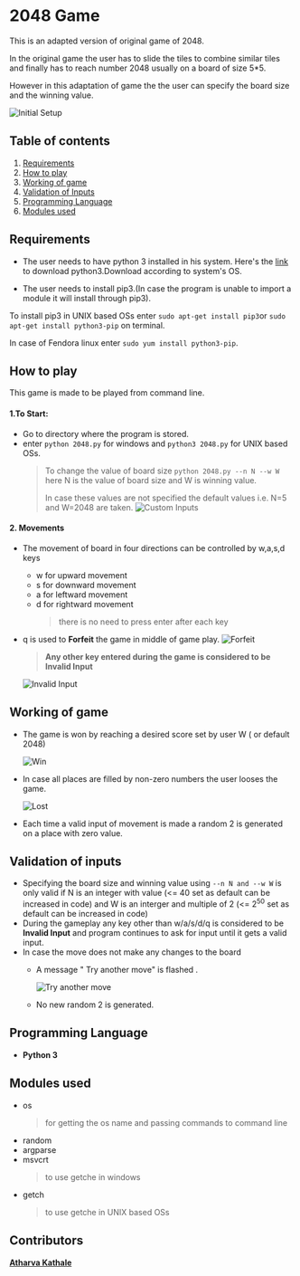 # 2048 Game
This is an adapted version of original game of 2048.

In the original game the user has to slide the tiles to combine similar tiles and finally has to reach number 2048 usually on a board of size 5*5.

However in this adaptation of game the the user can specify the board size and the winning value.


![Initial Setup](/Images/InitialSetup.png)

## Table of contents
1. [Requirements](#requirements)
2. [How to play](#how-to-play)
3. [Working of game](#working-of-game)
4. [Validation of Inputs](#validation-of-inputs)
5. [Programming Language](#programming-language)
6. [Modules used](#modules-used)
## Requirements
* The user needs to have python 3 installed in his system.
Here's the [link](https://www.python.org/downloads/) to download python3.Download according to system's OS.

* The user needs to install pip3.(In case the program is unable to import a module it will install through pip3).

To install pip3 in UNIX based OSs enter 
`sudo apt-get install pip3`or `sudo apt-get install python3-pip` on terminal.

In case of Fendora linux enter `sudo yum install python3-pip`.

## How to play
This game is made to be played from command line.

#### 1.To Start:
* Go to directory where the program is stored.
* enter ` python 2048.py ` for windows and `python3 2048.py` for UNIX based OSs.
  > To change the value of board size `python 2048.py --n N --w W`
  > here N is the value of board size and W is winning value.
  >
  > In case these values are not specified the default values i.e. N=5 and W=2048 are taken.
  ![Custom Inputs](/Images/Customspecifying.png)


#### 2. Movements
* The movement of board in four directions can be controlled by  w,a,s,d keys
  * w for upward movement
  * s for downward movement
  * a for leftward movement
  * d for rightward movement
    > there is no need to press enter after each key
* q is used to __**Forfeit**__ the game in middle of game play.
![Forfeit](/Images/Forfeit.png)
  >**Any other key entered during the game is considered to be Invalid Input**
  
  
  ![Invalid Input](/Images/Invalid.png)

## Working of game
* The game is won by reaching a desired score set by user W ( or default 2048)


  ![Win](/Images/Win.png)
* In case all places are filled by non-zero numbers the user looses the game.


  ![Lost](/Images/lost.png)
  
* Each time a valid input of movement is made a random 2 is generated on a place with zero value.


## Validation of inputs
* Specifying the board size and winning value using `--n N and --w W` is
only valid if N is an integer with value (<= 40 set as default can be increased in code)
and W is an interger and multiple of 2 (<= 2<sup>50</sup> set as default can be increased in code)
* During the gameplay any key other than w/a/s/d/q is considered to be **Invalid Input** and 
program continues to ask for input until it gets a valid input.
* In case the move does not make any changes to the board 
  * A message " Try another move" is flashed .
  
  
    ![Try another move](/Images/tryanothermove.png)
  * No new random 2 is generated.
  
## Programming Language
* **Python 3**
## Modules used
* os 
  > for getting the os name and passing commands to command line
* random
* argparse
* msvcrt
  >to use getche in windows
* getch
  >to use getche in UNIX based OSs
## Contributors
**[Atharva Kathale](https://github.com/Atharva-K12)**



